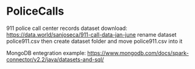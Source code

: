 # PoliceCalls
911 police call center records dataset download:
https://data.world/sanjoseca/911-call-data-jan-june
rename dataset police911.csv then create dataset folder and move police911.csv into it

MongoDB entegration example:
https://www.mongodb.com/docs/spark-connector/v2.2/java/datasets-and-sql/
